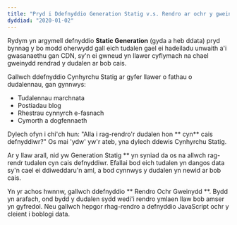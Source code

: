 ```yaml
---
title: "Pryd i Ddefnyddio Generation Statig v.s. Rendro ar ochr y gweinydd"
dyddiad: "2020-01-02"
---
```


Rydym yn argymell defnyddio **Static Generation** (gyda a heb ddata) pryd bynnag y bo modd oherwydd gall eich tudalen gael ei hadeiladu unwaith a'i gwasanaethu gan CDN, sy'n ei gwneud yn llawer cyflymach na chael gweinydd rendrad y dudalen ar bob cais.

Gallwch ddefnyddio Cynhyrchu Statig ar gyfer llawer o fathau o dudalennau, gan gynnwys:

- Tudalennau marchnata
- Postiadau blog
- Rhestrau cynnyrch e-fasnach
- Cymorth a dogfennaeth

Dylech ofyn i chi'ch hun: "Alla i rag-rendro'r dudalen hon ** cyn** cais defnyddiwr?" Os mai 'ydw' yw'r ateb, yna dylech ddewis Cynhyrchu Statig.

Ar y llaw arall, nid yw Generation Statig ** yn syniad da os na allwch rag-rendr tudalen cyn cais defnyddiwr. Efallai bod eich tudalen yn dangos data sy'n cael ei ddiweddaru'n aml, a bod cynnwys y dudalen yn newid ar bob cais.

Yn yr achos hwnnw, gallwch ddefnyddio ** Rendro Ochr Gweinydd **. Bydd yn arafach, ond bydd y dudalen sydd wedi'i rendro ymlaen llaw bob amser yn gyfredol. Neu gallwch hepgor rhag-rendro a defnyddio JavaScript ochr y cleient i boblogi data.
